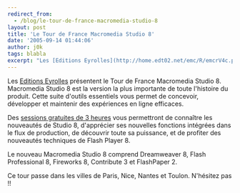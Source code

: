 ```yaml
---
redirect_from:
  - /blog/le-tour-de-france-macromedia-studio-8
layout: post
title: 'Le Tour de France Macromedia Studio 8'
date: '2005-09-14 01:44:06'
author: j0k
tags: blabla
excerpt: "Les [Editions Eyrolles](http://home.edt02.net/emc/R/emcrV4c.php?c=2690-46039-26036-319988-394753-0--951837310-0-0-0-0) présentent le Tour de France Macromedia Studio 8.     \nMacromedia Studio 8 est la version la plus importante de toute l'histoire du produit. Cette suite d'outils essentiels vous permet de concevoir, développer et maintenir des expériences      …"
---
```


Les [Editions Eyrolles](http://home.edt02.net/emc/R/emcrV4c.php?c=2690-46039-26036-319988-394753-0--951837310-0-0-0-0) présentent le Tour de France Macromedia Studio 8.
Macromedia Studio 8 est la version la plus importante de toute l'histoire du produit. Cette suite d'outils essentiels vous permet de concevoir, développer et maintenir des expériences en ligne efficaces.

Des [sessions gratuites de 3 heures](http://home.edt02.net/emc/R/emcrV4c.php?c=2690-46039-26036-319989-394754-0--951837310-0-0-0-0) vous permettront de connaître les nouveautés de Studio 8, d'apprécier ses nouvelles fonctions intégrées dans le flux de production, de découvrir toute sa puissance, et de profiter des nouveautés techniques de Flash Player 8.

Le nouveau Macromedia Studio 8 comprend Dreamweaver 8, Flash Professional 8, Fireworks 8, Contribute 3 et FlashPaper 2.

Ce tour passe dans les villes de Paris, Nice, Nantes et Toulon.   N'hésitez pas !!
